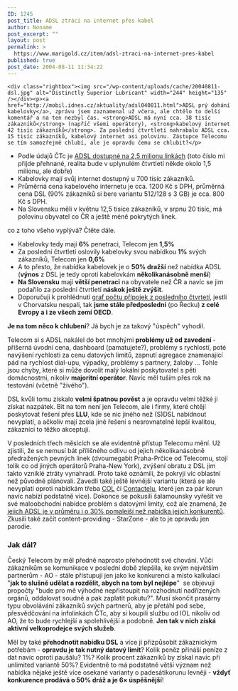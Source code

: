```yaml
---
ID: 1245
post_title: ADSL ztrácí na internet přes kabel
author: Noname
post_excerpt: ""
layout: post
permalink: >
  https://www.marigold.cz/item/adsl-ztraci-na-internet-pres-kabel
published: true
post_date: 2004-08-11 11:34:22
---
```

	<div class="rightbox"><img src="/wp-content/uploads/cache/20040811-dsl.jpg" alt="Distinctly Superior Lubricant" width="244" height="135" /></div><p><a href="http://mobil.idnes.cz/aktuality/adsl040811.html">ADSL prý dohání kabelovky</a>, zprávu jsem zaznamenal už včera, ale chtělo to delší komentář a na ten nezbyl čas. <strong>ADSL má nyní cca. 38 tisíc zákazníků</strong> (napříč všemi operátory), <strong>kabelový internet 42 tisíc zákazníků</strong>. Za poslední čtvrtletí nahrabalo ADSL cca. 15 tisíc zákazníků, kabelový internet asi polovinu. Zástupce Telecomu se tím samozřejmě chlubí, ale je opravdu čemu se chlubit?</p>
<ul>
<li>Podle údajů ČTc je <a href="http://digiweb.cz/?s1=i&amp;s2=0&amp;s3=0&amp;s4=0&amp;s5=0&amp;s6=0&amp;m=d&amp;a[id]=22018875&amp;p=i00000_d">ADSL dostupné na 2,5 milionu linkách</a> (toto číslo mi přijde přehnané, realita bude v uplynulém čtvrtletí někde okolo 1,5 milionu, ale dobře)</li>
	<li>Kabelovky mají svůj internet dostupný u 700 tisíc zákazníků.</li>
	<li>Průměrná cena kabelového internetu je cca. 1200 Kč s DPH, průměrná cena DSL (90% zákazníků si bere variantu 512/128 s 3 GB) je cca. 800 Kč s DPH.</li>
	<li>Na Slovensku měli v květnu 12,5 tisíce zákazníků, v srpnu 20 tisíc, má polovinu obyvatel co ČR a ještě méně pokrytých linek.</li>
</ul>
<p>co z toho všeho vyplývá? Čtěte dále.</p>
<!--more-->	<ul>
<li>Kabelovky tedy mají <strong>6%</strong> penetraci, Telecom jen <strong>1,5%</strong></li>
	<li>Za poslední čtvrtletí oslovily kabelovky svou nabídkou <strong>1%</strong> svých zákazníků, Telecom jen <strong>0,6%</strong></li>
	<li>A to přesto, že nabídka kabelovek je o <strong>50% dražší</strong> než nabídka ADSL (<strong>výnos</strong> z DSL je tedy oproti kabelovkám <strong>několikanásobně menší</strong>)</li>
	<li><strong>Na Slovensku</strong> mají <strong>větší penetraci</strong> na obyvatele než ČR a navíc se jim podařilo za poslední čtvrtletí <strong>náskok ještě zvýšit</strong>.</li>
	<li>Doporučuji k prohlédnutí <a href="http://www.internetprovsechny.cz/clanek.php?cid=88">graf počtu přípojek z posledního čtvrtetí</a>, jestli v Chorvatsku nespali, tak <strong>jsme stále předposlední</strong> (po Řecku)<strong> z celé Evropy a i ze všech zemí OECD</strong>.</li>
</ul>
<p><strong>Je na tom něco k chlubení</strong>? Já bych je za takový "úspěch" vyhodil.</p><p>Telecom si s ADSL nakálel do bot mnohými <strong>problémy už od zavedení </strong>- příšerná úvodní cena, dashboard (pamatujete?), problémy s rychlostí, poté navýšení rychlosti za cenu datových limitů, zapnutí agregace znamenající pád na rychlost dial-upu, výpadky, problémy s partnery, žaloby ... Tohle jsou chyby, které si může dovolit malý lokální poskytovatel s pěti domácnostmi, nikoliv <strong>majoritní operátor</strong>. Navíc měl tuším přes rok na testování (včetně "živého").</p><p>DSL kvůli tomu získalo <strong>velmi špatnou pověst</strong> a je opravdu velmi těžké ji získat nazpátek. Bit na tom není jen Telecom, ale i firmy, které chtějí poskytovat řešení přes <strong>LLU</strong>, kde se nic jiného než (S)DSL nabídnout nevyplatí, a ačkoliv mají zcela jiné řešení s nesrovnatelně lepší kvalitou, zákazníci to těžko akceptují.</p><p>V posledních třech měsících se ale evidentně přístup Telecomu mění. Už zjistili, že se nemusí bát přílišného odlivu od jejich několikanásobně předražených pevných linek (dvoumegabit Praha-Prčice od Telecomu, stojí tolik co od jiných operátorů Praha-New York), zvýšení obratu z DSL jim takto vzniklé ztráty vynahradí. Proto také oznámili, že pokryjí víc oblastní než původně plánovali. Zavedli také ještě levnější variantu (která se ale nevyplatí oproti nabídkám třeba <a href="http://www.col.cz/">COL</a> či <a href="http://www.contactel.cz">Contactelu</a>, které jen za pár korun navíc nabízí podstatně více). Dokonce se pokusili šalamounsky vyřešit ve své maloobchodní nabídce problém s datovými limity, což ale znamená, že <a href="http://www.lupa.cz/clanek.php3?show=3479">jejich ADSL je v průměru i o 30% pomalejší než nabídka jejich konkurentů</a>. Zkusili také začít content-providing - StarZone - ale to je opravdu jen parodie.</p>
<h3>Jak dál?</h3>
<p>Český Telecom by měl předně naprosto přehodnotit své chování. Vůči zákazníkům se komunikace v poslední době zlepšila, ke svým největším partnerům - AO - stále přistupují jen jako ke konkurenci a místo kalkulací "<strong>jak to slušně udělat a rozdělit, abych na tom byl nejlépe</strong>"  se objevují propočty "bude pro mě výhodné nepřistoupit na rozhodnutí nadřízených orgánů, oddalovat soudně a pak zaplatit pokutu?". Musí skončit prasárny typu obvolávání zákazníků svých partnerů, aby je přetáhl pod sebe, přesvědčování na infolinkách ČTc, aby si koupili službu od IOL nikoliv od AO, že to bude rychlejší a spolehlivější a podobně. <strong>Jen tak v nich získá aktivní velkoprodejce svých služeb</strong>.</p><p>Měl by také <strong>přehodnotit nabídku DSL</strong> a více jí přizpůsobit zákaznickým potřebám - <strong>opravdu je tak nutný datový limit</strong>? Kolik peněz přináší peníze z dat navíc oproti paušálu? 1%? Kolik procent zákazníků by získal navíc při unlimited variantě 50%? Evidentně to má podstatně větší význam než nabídka nějaké ještě více osekané varianty o padesátikorunu levněji - <strong>vždyť konkurence prodává o 50% dráž a je 6× úspěšnější</strong>! </p>